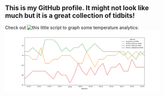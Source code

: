 ## This is my GitHub profile. It might not look like much but it is a great collection of tidbits!
Check out ![this little script](https://github.com/Counselor-Earl/Temperature-Graphing) to graph some temperature analytics:
![Example graph](https://github.com/Counselor-Earl/Temperature-Graphing/blob/main/Temp_data_0.png)

<!--
**MynaITLabs/MynaITLabs** is a ✨ _special_ ✨ repository because its `README.md` (this file) appears on your GitHub profile.

Here are some ideas to get you started:

- 🔭 I’m currently working on ...
- 🌱 I’m currently learning ...
- 👯 I’m looking to collaborate on ...
- 🤔 I’m looking for help with ...
- 💬 Ask me about ...
- 📫 How to reach me: ...
- 😄 Pronouns: ...
- ⚡ Fun fact: ...
-->
